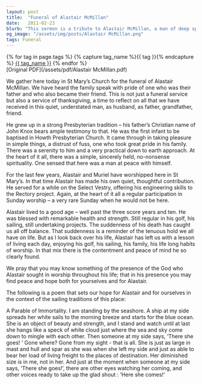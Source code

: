 ```yaml
---
layout: post
title:  "Funeral of Alastair McMillan"
date:   2011-02-23
blurb: "This sermon is a tribute to Alastair McMillan, a man of deep spirituality, peace, and practicality. It reflects on his life, his love for the sea, and his devotion to his family. The sermon also touches on his contributions to the community, his achievements, and his lifelong habits of worship."
og_image: "/assets/img/posts/Alastair McMillan.png"
tags: Funeral
---    
```

<div class="tag-pills">
  {% for tag in page.tags %}
    {% capture tag_name %}{{ tag }}{% endcapture %}
    <a href="{{ site.baseurl }}/tag/{{ tag_name }}" class="tag-pill">{{ tag_name }}</a>
  {% endfor %}
</div>
[Original PDF](/assets/pdf/Alastair McMillan.pdf)

We gather here today in St Mary’s Church for the funeral of Alastair McMillan. We have heard the family speak with pride of one who was their father and who also became their friend. This is not just a funeral service but also a service of thanksgiving, a time to reflect on all that we have received in this quiet, understated man, as husband, as father, grandfather, friend.

He grew up in a strong Presbyterian tradition – his father’s Christian name of John Knox bears ample testimony to that. He was the first infant to be baptised in Howth Presbyterian Church. It came through in taking pleasure in simple things, a distrust of fuss, one who took great pride in his family. There was a serenity to him and a very practical down to earth approach. At the heart of it all, there was a simple, sincerely held, no-nonsense spirituality. One sensed that here was a man at peace with himself.

For the last few years, Alastair and Muriel have worshipped here in St Mary’s. In that time Alastair has made his own quiet, thoughtful contribution. He served for a while on the Select Vestry, offering his engineering skills to the Rectory project. Again, at the heart of it all a regular participation in Sunday worship – a very rare Sunday when he would not be here.

Alastair lived to a good age – well past the three score years and ten. He was blessed with remarkable health and strength. Still regular in his golf, his sailing, still undertaking projects. The suddenness of his death has caught us all off balance. That suddenness is a reminder of the tenuous hold we all have on life. But as I look back over his life, Alastair has left us with a lesson of living each day, enjoying his golf, his sailing, his family, his life long habits of worship. In that mix there is the contentment and peace of mind he so clearly found.

We pray that you may know something of the presence of the God who Alastair sought in worship throughout his life; that in his presence you may find peace and hope both for yourselves and for Alastair.

The following is a poem that sets our hope for Alastair and for ourselves in the context of the sailing traditions of this place:

A Parable of Immortality.
I am standing by the seashore.
A ship at my side spreads her white sails to the morning breeze and starts for the blue ocean.
She is an object of beauty and strength, and I stand and watch until at last she hangs like a speck of white cloud just where the sea and sky come down to mingle with each other.
Then someone at my side says, ‘There she goes! ‘
Gone where? Gone from my sight - that is all.
She is just as large in mast and hull and spar as she was when she left my side and just as able to bear her load of living freight to the places of destination.
Her diminished size is in me, not in her.
And just at the moment when someone at my side says, ‘There she goes!’, there are other eyes watching her coming, and other voices ready to take up the glad shout :
‘Here she comes!’
